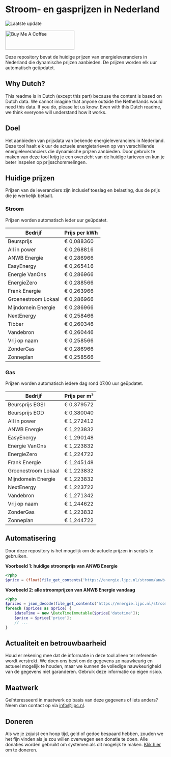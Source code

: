 # Stroom- en gasprijzen in Nederland

![Laatste update](https://img.shields.io/badge/laatste%20update-2024--08--20%2001%3A00%20CET-brightgreen)

<a href="https://www.buymeacoffee.com/Lars-" target="_blank"><img src="https://cdn.buymeacoffee.com/buttons/v2/default-orange.png" alt="Buy Me A Coffee" height="60" style="height: 60px !important;width: 217px !important;" ></a>

Deze repository bevat de huidige prijzen van energieleveranciers in Nederland die dynamische prijzen aanbieden. De prijzen worden elk uur automatisch geüpdatet.

## Why Dutch?

This readme is in Dutch (except this part) because the content is based on Dutch data. We cannot imagine that anyone outside the Netherlands would need this data. If you do, please let us know. Even with this Dutch readme, we think
everyone will understand how it works.

## Doel

Het aanbieden van prijsdata van bekende energieleveranciers in Nederland. Deze tool haalt elk uur de actuele energietarieven op van verschillende energieleveranciers die dynamische prijzen aanbieden. Door gebruik te maken van deze tool
krijg je een overzicht van de huidige tarieven en kun je beter inspelen op prijsschommelingen.

## Huidige prijzen

Prijzen van de leveranciers zijn inclusief toeslag en belasting, dus de prijs die je werkelijk betaalt.

### Stroom

Prijzen worden automatisch ieder uur geüpdatet.

 Bedrijf | Prijs per kWh 
---------|---------------
Beursprijs | € 0,088360
All in power | € 0,268816
ANWB Energie | € 0,286966
EasyEnergy | € 0,265416
Energie VanOns | € 0,286966
EnergieZero | € 0,288566
Frank Energie | € 0,263966
Groenestroom Lokaal | € 0,286966
Mijndomein Energie | € 0,286966
NextEnergy | € 0,258466
Tibber | € 0,260346
Vandebron | € 0,260446
Vrij op naam | € 0,258566
ZonderGas | € 0,286966
Zonneplan | € 0,258566


### Gas

Prijzen worden automatisch iedere dag rond 07.00 uur geüpdatet.

 Bedrijf | Prijs per m³ 
---------|--------------
Beursprijs EGSI | € 0,379572
Beursprijs EOD | € 0,380040
All in power | € 1,272412
ANWB Energie | € 1,223832
EasyEnergy | € 1,290148
Energie VanOns | € 1,223832
EnergieZero | € 1,224722
Frank Energie | € 1,245148
Groenestroom Lokaal | € 1,223832
Mijndomein Energie | € 1,223832
NextEnergy | € 1,223722
Vandebron | € 1,271342
Vrij op naam | € 1,244622
ZonderGas | € 1,223832
Zonneplan | € 1,244722


## Automatisering

Door deze repository is het mogelijk om de actuele prijzen in scripts te gebruiken.

**Voorbeeld 1: huidige stroomprijs van ANWB Energie**

```php
<?php
$price = (float)file_get_contents('https://energie.ljpc.nl/stroom/anwb-energie-nu.txt');

```

**Voorbeeld 2: alle stroomprijzen van ANWB Energie vandaag**

```php
<?php
$prices = json_decode(file_get_contents('https://energie.ljpc.nl/stroom/all-in-power-vandaag.json'),true);
foreach ($prices as $price) {
    $dateTime = new \DateTimeImmutable($price['datetime']);
    $price = $price['price'];
    // ...
}
```

## Actualiteit en betrouwbaarheid

Houd er rekening mee dat de informatie in deze tool alleen ter referentie wordt verstrekt. We doen ons best om de gegevens zo nauwkeurig en actueel mogelijk te houden, maar we kunnen de volledige nauwkeurigheid van de gegevens niet
garanderen. Gebruik deze informatie op eigen risico.

## Maatwerk

Geïnteresseerd in maatwerk op basis van deze gegevens of iets anders? Neem dan contact op
via [info@ljpc.nl](mailto:info@ljpc.nl?subject=Energie%20prijzen).

## Doneren

Als we je zojuist een hoop tijd, geld of gedoe bespaard hebben, zouden we het fijn vinden als je zou willen overwegen een
donatie te doen. Alle donaties worden gebruikt om systemen als dit mogelijk te
maken. [Klik hier](https://www.buymeacoffee.com/Lars-) om te doneren.
